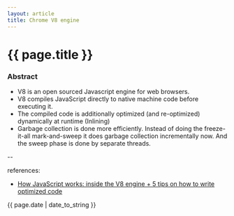 ```yaml
---
layout: article
title: Chrome V8 engine
---
```

# {{ page.title }}

### Abstract

- V8 is an open sourced Javascript engine for web browsers.
- V8 compiles JavaScript directly to native machine code before executing it.
- The compiled code is additionally optimized (and re-optimized) dynamically at runtime (Inlining)
- Garbage collection is done more efficiently. Instead of doing the freeze-it-all mark-and-sweep it does garbage collection incrementally now. And the sweep phase is done by separate threads.

--

references:

* [How JavaScript works: inside the V8 engine + 5 tips on how to write optimized code](https://blog.sessionstack.com/how-javascript-works-inside-the-v8-engine-5-tips-on-how-to-write-optimized-code-ac089e62b12e)

{{ page.date | date_to_string }}
